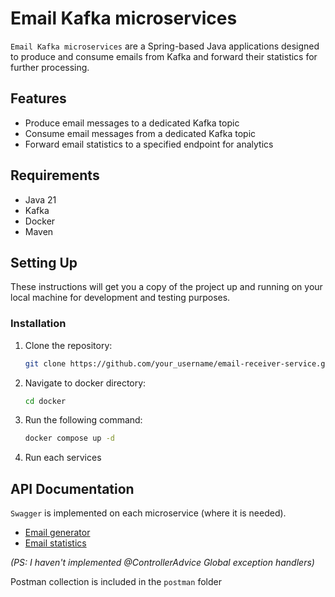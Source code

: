 # Email Kafka microservices

`Email Kafka microservices` are a Spring-based Java applications designed to produce and consume emails from Kafka and forward their statistics for further processing.

## Features

- Produce email messages to a dedicated Kafka topic
- Consume email messages from a dedicated Kafka topic
- Forward email statistics to a specified endpoint for analytics

## Requirements

- Java 21
- Kafka
- Docker
- Maven

## Setting Up

These instructions will get you a copy of the project up and running on your local machine for development and testing purposes.

### Installation

1. Clone the repository:
    ```bash
    git clone https://github.com/your_username/email-receiver-service.git
    ```
2. Navigate to docker directory:
    ```bash
    cd docker
    ```
3. Run the following command:
    ```bash
    docker compose up -d
    ```
4. Run each services

## API Documentation
`Swagger` is implemented on each microservice (where it is needed).

- [Email generator](http://localhost:8081/swagger-ui/index.html)
- [Email statistics](http://localhost:8081/swagger-ui/index.html)

<em>(PS: I haven't implemented @ControllerAdvice Global exception handlers)</em>

Postman collection is included in the `postman` folder